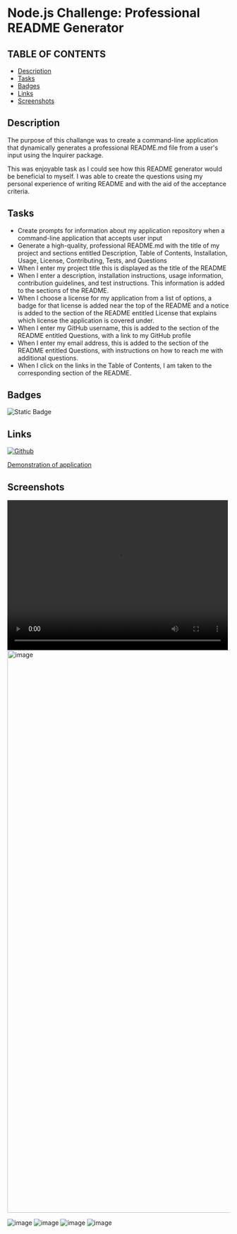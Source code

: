 
# Node.js Challenge: Professional README Generator

## TABLE OF CONTENTS

- [Description](#description)
- [Tasks](#tasks)
- [Badges](#badges)
- [Links](#links)
- [Screenshots](#screenshots)


## Description
The purpose of this challange was to create a command-line application that dynamically generates a professional README.md file from a user's input using the Inquirer package.

This was enjoyable task as I could see how this README generator would be beneficial to myself. I was able to create the questions using my personal experience of writing README and with the aid of the acceptance criteria.

## Tasks
* Create prompts for information about my application repository when a command-line application that accepts user input
 * Generate a high-quality, professional README.md with the title of my project and sections entitled Description, Table of Contents, Installation, Usage, License, Contributing, Tests, and Questions
 * When I enter my project title this is displayed as the title of the README
* When I enter a description, installation instructions, usage information, contribution guidelines, and test instructions. This information is added to the sections of the README.
* When I choose a license for my application from a list of options, a badge for that license is added near the top of the README and a notice is added to the section of the README entitled License that explains which license the application is covered under.
* When I enter my GitHub username, this is added to the section of the README entitled Questions, with a link to my GitHub profile
* When I enter my email address, this is added to the section of the README entitled Questions, with instructions on how to reach me with additional questions.
* When I click on the links in the Table of Contents,  I am taken to the corresponding section of the README.




## Badges



![Static Badge](https://img.shields.io/badge/%20JAVASCRIPT%20%20-%20yellow%20?style=social&logo=javascript&logoColor=yellow&color=yellow)




## Links
[![Github](https://img.shields.io/badge/my_portfolio-000?style=for-the-badge&logo=ko-fi&logoColor=white)](https://github.com/lvdean/Professional-README-Generator)

[Demonstration of application](https://drive.google.com/file/d/1ZNdV1z3UqPmN9FEtBXK55vxf4mm-XS8z/view?usp=sharing)


## Screenshots

<video src="./Development/images/Professional-README-Generator copy.mp4" width="500" height="340" controls></video>
<img width="1276" alt="image" src="https://github.com/user-attachments/assets/1434ef71-ec77-4104-b9b9-7203361300fe">

![image](https://github.com/user-attachments/assets/efedec85-2ba3-4c95-87b9-1e63db7c0cd8)
![image](https://github.com/user-attachments/assets/3e40a4f9-51e3-42b7-a774-f786d7a0726e)
![image](https://github.com/user-attachments/assets/55c38d51-d546-4b89-a8ad-23855e4df286)
![image](https://github.com/user-attachments/assets/92137918-29fc-4875-8055-e07541f653fc)


